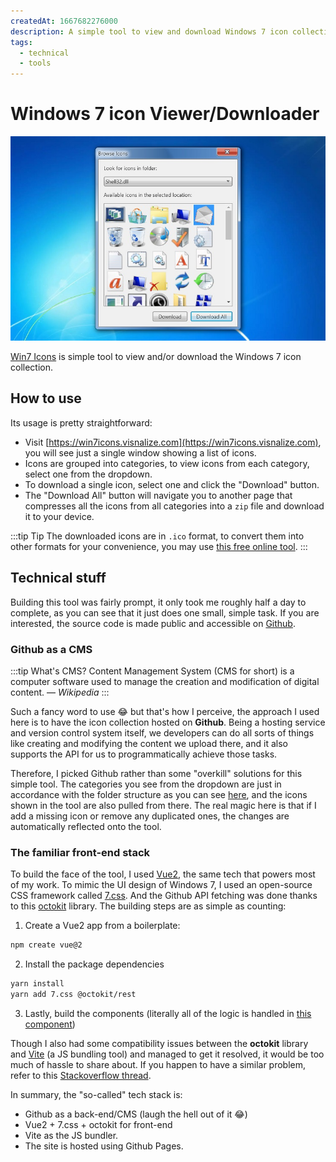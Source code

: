 ```yaml
---
createdAt: 1667682276000
description: A simple tool to view and download Windows 7 icon collection.
tags:
  - technical
  - tools
---
```


# Windows 7 icon Viewer/Downloader

![win7-icons screenshot](/assets/covers/win7-icons-viewer-downloader.jpg)

[Win7 Icons](https://win7icons.visnalize.com/) is simple tool to view and/or download the Windows 7 icon collection.

## How to use

Its usage is pretty straightforward:

* Visit [https://win7icons.visnalize.com](https://win7icons.visnalize.com), you will see just a single window showing a list of icons.
* Icons are grouped into categories, to view icons from each category, select one from the dropdown.
* To download a single icon, select one and click the "Download" button.
* The "Download All" button will navigate you to another page that compresses all the icons from all categories into a `zip` file and download it to your device.

:::tip Tip
The downloaded icons are in `.ico` format, to convert them into other formats for your convenience, you may use [this free online tool](https://www.aconvert.com/image/).
:::

## Technical stuff

Building this tool was fairly prompt, it only took me roughly half a day to complete, as you can see that it just does one small, simple task. If you are interested, the source code is made public and accessible on [Github](https://github.com/Visnalize/win7-icons).

### Github as a CMS

:::tip What's CMS?
Content Management System (CMS for short) is a computer software used to manage the creation and modification of digital content.
— _Wikipedia_
:::

Such a fancy word to use 😂 but that's how I perceive, the approach I used here is to have the icon collection hosted on __Github__. Being a hosting service and version control system itself, we developers can do all sorts of things like creating and modifying the content we upload there, and it also supports the API for us to programmatically achieve those tasks.

Therefore, I picked Github rather than some "overkill" solutions for this simple tool. The categories you see from the dropdown are just in accordance with the folder structure as you can see [here](https://github.com/Visnalize/resources/tree/main/icons/win7), and the icons shown in the tool are also pulled from there. The real magic here is that if I add a missing icon or remove any duplicated ones, the changes are automatically reflected onto the tool.

### The familiar front-end stack

To build the face of the tool, I used [Vue2](https://v2.vuejs.org), the same tech that powers most of my work. To mimic the UI design of Windows 7, I used an open-source CSS framework called [7.css](https://khang-nd.github.io/7.css). And the Github API fetching was done thanks to this [octokit](https://github.com/octokit/rest.js/) library. The building steps are as simple as counting:

1. Create a Vue2 app from a boilerplate:

```sh
npm create vue@2
```

2. Install the package dependencies

```sh
yarn install
yarn add 7.css @octokit/rest
```

3. Lastly, build the components (literally all of the logic is handled in [this component](https://github.com/Visnalize/win7-icons/blob/main/src/components/IconBrowser.vue))

Though I also had some compatibility issues between the __octokit__ library and [Vite](https://vitejs.dev) (a JS bundling tool) and managed to get it resolved, it would be too much of hassle to share about. If you happen to have a similar problem, refer to this [Stackoverflow thread](https://stackoverflow.com/a/73095593/3916702).

In summary, the "so-called" tech stack is:

* Github as a back-end/CMS (laugh the hell out of it 😂)
* Vue2 + 7.css + octokit for front-end
* Vite as the JS bundler.
* The site is hosted using Github Pages.
